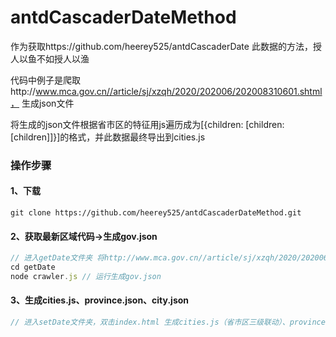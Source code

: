 # antdCascaderDateMethod
作为获取https://github.com/heerey525/antdCascaderDate 此数据的方法，授人以鱼不如授人以渔

代码中例子是爬取http://www.mca.gov.cn//article/sj/xzqh/2020/202006/202008310601.shtml， 生成json文件

将生成的json文件根据省市区的特征用js遍历成为[{children: [children:[children]]}]的格式，并此数据最终导出到cities.js

### 操作步骤

#### 1、下载

```
git clone https://github.com/heerey525/antdCascaderDateMethod.git
```

#### 2、获取最新区域代码->生成gov.json

```javascript
// 进入getDate文件夹 将http://www.mca.gov.cn//article/sj/xzqh/2020/202006/202008310601.shtml 替换成最新的代码地址
cd getDate
node crawler.js // 运行生成gov.json
```

#### 3、生成cities.js、province.json、city.json

```javascript
// 进入setDate文件夹，双击index.html 生成cities.js（省市区三级联动）、province.json（二级联动省级数据）、city.json（二级联动市级数据）文件
```

